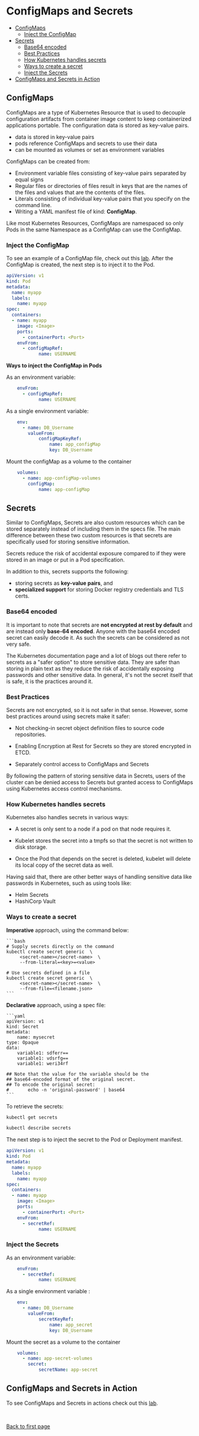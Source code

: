 
# ConfigMaps and Secrets 


- [ConfigMaps](#configmaps)
    - [Inject the ConfigMap](#inject-the-configmap)
- [Secrets](#secrets)
    - [Base64 encoded](#base64-encoded)
    - [Best Practices](#best-practices)
    - [How Kubernetes handles secrets](#how-kubernetes-handles-secrets)
    - [Ways to create a secret](#ways-to-create-a-secret)
    - [Inject the Secrets](#inject-the-secrets)
- [ConfigMaps and Secrets in Action](#configmaps-and-secrets-in-action)



## ConfigMaps 

ConfigMaps are a type of Kubernetes Resource that is used to decouple configuration artifacts from container image content to keep containerized applications portable. The configuration data is stored as key-value pairs.  

- data is stored in key-value pairs
- pods reference ConfigMaps and secrets to use their data
- can be mounted as volumes or set as environment variables

ConfigMaps can be created from:

- Environment variable files consisting of key-value pairs separated by equal signs
- Regular files or directories of files result in keys that are the names of the files and values that are the contents of the files.
- Literals consisting of individual key-value pairs that you specify on the command line.
- Writing a YAML manifest file of kind: **ConfigMap**.

Like most Kubernetes Resources, ConfigMaps are namespaced so only Pods in the same Namespace as a ConfigMap can use the ConfigMap.

### Inject the ConfigMap 

To see an example of a ConfigMap file, check out this [lab](../../Lab49_ConfigMaps_and_Secrets/README.md). 
After the ConfigMap is created, the next step is to inject it to the Pod.

```yaml
apiVersion: v1
kind: Pod
metadata:
  name: myapp
  labels:
    name: myapp
spec:
  containers:
  - name: myapp
    image: <Image>
    ports:
      - containerPort: <Port>
    envFrom:
      - configMapRef:
            name: USERNAME
```

**Ways to inject the ConfigMap in Pods**

As an environment variable:

```yaml
    envFrom:
      - configMapRef:
            name: USERNAME
```

As a single environment variable:

```yaml
    env:
      - name: DB_Username 
        valueFrom:
            configMapKeyRef:
                name: app_configMap
                key: DB_Username
```

Mount the configMap as a volume to the container 

```yaml
    volumes:
      - name: app-configMap-volumes 
        configMap:
            name: app-configMap
```




## Secrets

Similar to ConfigMaps, Secrets are also custom resources which can be stored separately instead of including them in the specs file. The main difference between these two custom resources is that secrets are specifically used for storing sensitive information. 

Secrets reduce the risk of accidental exposure compared to if they were stored in an image or put in a Pod specification. 

In addition to this, secrets supports the following:

- storing secrets as **key-value pairs**, and
- **specialized support** for storing Docker registry credentials and TLS certs.

### Base64 encoded

It is important to note that secrets are **not encrypted at rest by default** and are instead only **base-64 encoded**.  Anyone with the base64 encoded secret can easily decode it. As such the secrets can be considered as not very safe.

The Kubernetes documentation page and a lot of blogs out there refer to secrets as a "safer option" to store sensitive data. They are safer than storing in plain text as they reduce the risk of accidentally exposing passwords and other sensitive data. In general, it's not the secret itself that is safe, it is the practices around it. 

### Best Practices 

Secrets are not encrypted, so it is not safer in that sense. However, some best practices around using secrets make it safer:

- Not checking-in secret object definition files to source code repositories.

- Enabling Encryption at Rest for Secrets so they are stored encrypted in ETCD.

- Separately control access to ConfigMaps and Secrets

By following the pattern of storing sensitive data in Secrets, users of the cluster can be denied access to Secrets but granted access to ConfigMaps using Kubernetes access control mechanisms. 

### How Kubernetes handles secrets
Kubernetes also handles secrets in various ways:

- A secret is only sent to a node if a pod on that node requires it.

- Kubelet stores the secret into a tmpfs so that the secret is not written to disk storage.

- Once the Pod that depends on the secret is deleted, kubelet will delete its local copy of the secret data as well.


Having said that, there are other better ways of handling sensitive data like passwords in Kubernetes, such as using tools like:

- Helm Secrets
- HashiCorp Vault

### Ways to create a secret

**Imperative** approach, using the command below:

    ```bash
    # Supply secrets directly on the command 
    kubectl create secret generic  \
         <secret-name></secret-name>  \
         --from-literal=<key>=<value>

    # Use secrets defined in a file
    kubectl create secret generic  \
         <secret-name></secret-name>  \
         --from-file=<filename.json>
    ```

**Declarative** approach, using a spec file:

    ```yaml
    apiVersion: v1
    kind: Secret
    metadata:
        name: mysecret  
    type: Opaque
    data:
        variable1: sdferr==
        variable1: vdsrfg==
        variable1: weri34rf

    ## Note that the value for the variable should be the 
    ## base64-encoded format of the original secret. 
    ## To encode the original secret:
    #       echo -n 'original-password' | base64 
    ```

To retrieve the secrets:

```bash
kubectl get secrets 
```
```bash
kubectl describe secrets 
```

The next step is to inject the secret to the Pod or Deployment manifest.

```yaml
apiVersion: v1
kind: Pod
metadata:
  name: myapp
  labels:
    name: myapp
spec:
  containers:
  - name: myapp
    image: <Image>
    ports:
      - containerPort: <Port>
    envFrom:
      - secretRef:
            name: USERNAME
```
 
### Inject the Secrets

As an environment variable:

```yaml
    envFrom:
      - secretRef:
            name: USERNAME
```

As a single environment variable :

```yaml
    env:
      - name: DB_Username 
        valueFrom:
            secretKeyRef:
                name: app_secret
                key: DB_Username
```

Mount the secret as a volume to the container 

```yaml
    volumes:
      - name: app-secret-volumes 
        secret:
            secretName: app-secret
```



## ConfigMaps and Secrets in Action

To see ConfigMaps and Secrets in actions check out this [lab](../../projects/Lab_049_ConfigMaps_and_Secrets/README.md).



<br>

[Back to first page](../../README.md#kubernetes)
